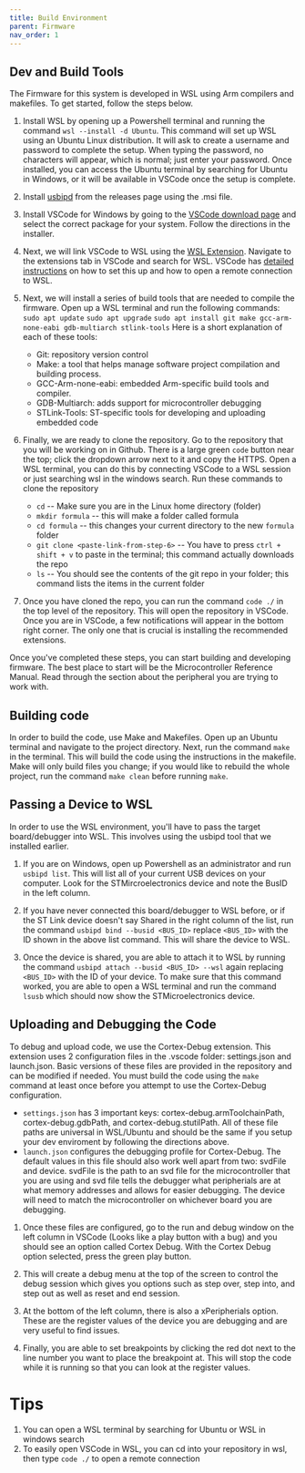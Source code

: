 ```yaml
---
title: Build Environment 
parent: Firmware
nav_order: 1
---
```


## Dev and Build Tools
The Firmware for this system is developed in WSL using Arm compilers and makefiles. To get started, follow the steps below.

1. Install WSL by opening up a Powershell terminal and running the command `wsl --install -d Ubuntu`. This command will set up WSL using an Ubuntu Linux distribution. It will ask to create a username and password to complete the setup. When typing the password, no characters will appear, which is normal; just enter your password. Once installed, you can access the Ubuntu terminal by searching for Ubuntu in Windows, or it will be available in VSCode once the setup is complete.

2. Install [usbipd](https://github.com/dorssel/usbipd-win/releases) from the releases page using the .msi file.

3. Install VSCode for Windows by going to the [VSCode download page](https://code.visualstudio.com/download) and select the correct package for your system. Follow the directions in the installer.

4. Next, we will link VSCode to WSL using the [WSL Extension](https://marketplace.visualstudio.com/items?itemName=ms-vscode-remote.remote-wsl). Navigate to the extensions tab in VSCode and search for WSL. VSCode has [detailed instructions](https://code.visualstudio.com/docs/remote/wsl) on how to set this up and how to open a remote connection to WSL.

5. Next, we will install a series of build tools that are needed to compile the firmware. Open up a WSL terminal and run the following commands:
`sudo apt update`
`sudo apt upgrade`
`sudo apt install git make gcc-arm-none-eabi gdb-multiarch stlink-tools`
Here is a short explanation of each of these tools:
    - Git: repository version control
    - Make: a tool that helps manage software project compilation and building process.
    - GCC-Arm-none-eabi: embedded Arm-specific build tools and compiler.
    - GDB-Multiarch: adds support for microcontroller debugging
    - STLink-Tools: ST-specific tools for developing and uploading embedded code
6. Finally, we are ready to clone the repository. Go to the repository that you will be working on in Github. There is a large green `code` button near the top; click the dropdown arrow next to it and copy the HTTPS. Open a WSL terminal, you can do this by connecting VSCode to a WSL session or just searching wsl in the windows search. Run these commands to clone the repository
    - `cd` -- Make sure you are in the Linux home directory (folder)
    - `mkdir formula` -- this will make a folder called formula
    - `cd formula` -- this changes your current directory to the new `formula` folder
    - `git clone <paste-link-from-step-6>` -- You have to press `ctrl + shift + v` to paste in the terminal; this command actually downloads the repo
    - `ls` -- You should see the contents of the git repo in your folder; this command lists the items in the current folder
7. Once you have cloned the repo, you can run the command `code ./` in the top level of the repository. This will open the repository in VSCode. Once you are in VSCode, a few notifications will appear in the bottom right corner. The only one that is crucial is installing the recommended extensions.


Once you've completed these steps, you can start building and developing firmware. The best place to start will be the Microcontroller Reference Manual. Read through the section about the peripheral you are trying to work with.

## Building code
In order to build the code, use Make and Makefiles. Open up an Ubuntu terminal and navigate to the project directory. Next, run the command `make` in the terminal. This will build the code using the instructions in the makefile. Make will only build files you change; if you would like to rebuild the whole project, run the command `make clean` before running `make`.

## Passing a Device to WSL
In order to use the WSL environment, you'll have to pass the target board/debugger into WSL. This involves using the usbipd tool that we installed earlier.

1. If you are on Windows, open up Powershell as an administrator and run `usbipd list`. This will list all of your current USB devices on your computer. Look for the STMircroelectronics device and note the BusID in the left column.

2. If you have never connected this board/debugger to WSL before, or if the ST Link device doesn't say Shared in the right column of the list, run the command `usbipd bind --busid <BUS_ID>` replace `<BUS_ID>` with the ID shown in the above list command. This will share the device to WSL.

3. Once the device is shared, you are able to attach it to WSL by running the command `usbipd attach --busid <BUS_ID> --wsl` again replacing `<BUS_ID>` with the ID of your device. To make sure that this command worked, you are able to open a WSL terminal and run the command `lsusb` which should now show the STMicroelectronics device.

## Uploading and Debugging the Code
To debug and upload code, we use the Cortex-Debug extension. This extension uses 2 configuration files in the .vscode folder: settings.json and launch.json. Basic versions of these files are provided in the repository and can be modified if needed. You must build the code using the `make` command at least once before you attempt to use the Cortex-Debug configuration.
- `settings.json` has 3 important keys: cortex-debug.armToolchainPath, cortex-debug.gdbPath, and cortex-debug.stutilPath. All of these file paths are universal in WSL/Ubuntu and should be the same if you setup your dev enviroment by following the directions above.
- `launch.json` configures the debugging profile for Cortex-Debug. The default values in this file should also work well apart from two: svdFile and device. svdFile is the path to an svd file for the microcontroller that you are using and svd file tells the debugger what peripherials are at what memory addresses and allows for easier debugging. The device will need to match the microcontroller on whichever board you are debugging.

1. Once these files are configured, go to the run and debug window on the left column in VSCode (Looks like a play button with a bug) and you should see an option called Cortex Debug. With the Cortex Debug option selected, press the green play button.

2. This will create a debug menu at the top of the screen to control the debug session which gives you options such as step over, step into, and step out as well as reset and end session.

3. At the bottom of the left column, there is also a xPeripherials option. These are the register values of the device you are debugging and are very useful to find issues.

4. Finally, you are able to set breakpoints by clicking the red dot next to the line number you want to place the breakpoint at. This will stop the code while it is running so that you can look at the register values.

# Tips
1. You can open a WSL terminal by searching for Ubuntu or WSL in windows search
2. To easily open VSCode in WSL, you can cd into your repository in wsl, then type `code ./` to open a remote connection